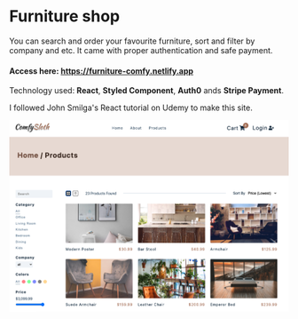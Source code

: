 # Furniture shop

You can search and order your favourite furniture, sort and filter by company and etc. It came with proper authentication and safe payment.

#### Access here: https://furniture-comfy.netlify.app

Technology used: **React**, **Styled Component**, **Auth0** ands **Stripe Payment**.

I followed John Smilga's React tutorial on Udemy to make this site.

![screen shot](./src/assets/screenshot.png 'screenshot')
